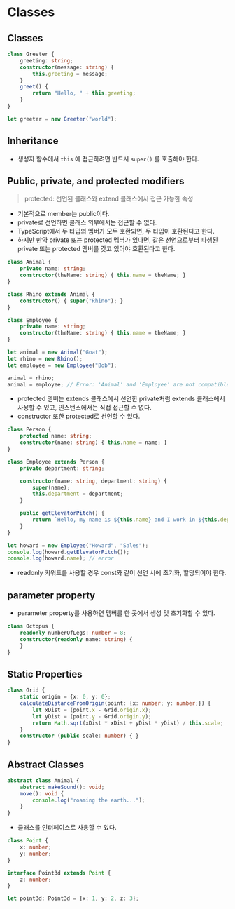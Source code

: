 # Classes

## Classes

```typescript
class Greeter {
    greeting: string;
    constructor(message: string) {
        this.greeting = message;
    }
    greet() {
        return "Hello, " + this.greeting;
    }
}

let greeter = new Greeter("world");
```

## Inheritance

- 생성자 함수에서 `this` 에 접근하려면 반드시 `super()` 를 호출해야 한다.

## Public, private, and protected modifiers

> protected: 선언된 클래스와 extend 클래스에서 접근 가능한 속성

- 기본적으로 member는 public이다.
- private로 선언하면 클래스 외부에서는 접근할 수 없다.
- TypeScript에서 두 타입의 멤버가 모두 호환되면, 두 타입이 호환된다고 한다.
- 하지만 만약 private 또는 protected 멤버가 있다면, 같은 선언으로부터 파생된 private 또는 protected 멤버를 갖고 있어야 호환된다고 한다.

```typescript
class Animal {
    private name: string;
    constructor(theName: string) { this.name = theName; }
}

class Rhino extends Animal {
    constructor() { super("Rhino"); }
}

class Employee {
    private name: string;
    constructor(theName: string) { this.name = theName; }
}

let animal = new Animal("Goat");
let rhino = new Rhino();
let employee = new Employee("Bob");

animal = rhino;
animal = employee; // Error: 'Animal' and 'Employee' are not compatible
```

- protected 멤버는 extends 클래스에서 선언한 private처럼 extends 클래스에서 사용할 수 있고, 인스턴스에서는 직접 접근할 수 없다.
- constructor 또한 protected로 선언할 수 있다.

```typescript
class Person {
    protected name: string;
    constructor(name: string) { this.name = name; }
}

class Employee extends Person {
    private department: string;

    constructor(name: string, department: string) {
        super(name);
        this.department = department;
    }

    public getElevatorPitch() {
        return `Hello, my name is ${this.name} and I work in ${this.department}.`;
    }
}

let howard = new Employee("Howard", "Sales");
console.log(howard.getElevatorPitch());
console.log(howard.name); // error
```

- readonly 키워드를 사용할 경우 const와 같이 선언 시에 초기화, 할당되어야 한다.

## parameter property

- parameter property를 사용하면 멤버를 한 곳에서 생성 및 초기화할 수 있다.

```typescript
class Octopus {
    readonly numberOfLegs: number = 8;
    constructor(readonly name: string) {
    }
}
```

## Static Properties

```typescript
class Grid {
    static origin = {x: 0, y: 0};
    calculateDistanceFromOrigin(point: {x: number; y: number;}) {
        let xDist = (point.x - Grid.origin.x);
        let yDist = (point.y - Grid.origin.y);
        return Math.sqrt(xDist * xDist + yDist * yDist) / this.scale;
    }
    constructor (public scale: number) { }
}
```

## Abstract Classes

```typescript
abstract class Animal {
    abstract makeSound(): void;
    move(): void {
        console.log("roaming the earth...");
    }
}
```

- 클래스를 인터페이스로 사용할 수 있다.

```typescript
class Point {
    x: number;
    y: number;
}

interface Point3d extends Point {
    z: number;
}

let point3d: Point3d = {x: 1, y: 2, z: 3};
```

